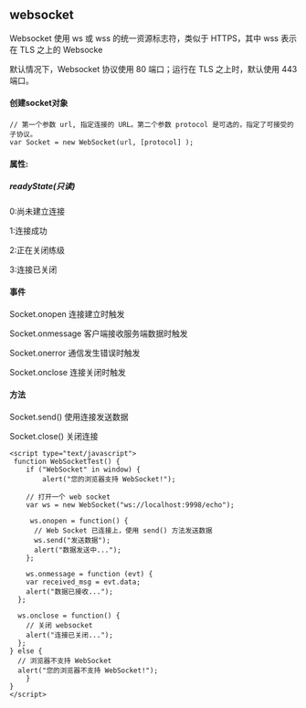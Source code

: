 ## websocket

Websocket 使用 ws 或 wss 的统一资源标志符，类似于 HTTPS，其中 wss 表示在 TLS 之上的 Websocke

默认情况下，Websocket 协议使用 80 端口；运行在 TLS 之上时，默认使用 443 端口。

#### 创建socket对象

```
// 第一个参数 url, 指定连接的 URL。第二个参数 protocol 是可选的，指定了可接受的子协议。
var Socket = new WebSocket(url, [protocol] );
```

#### 属性:

##### readyState(只读) 

0:尚未建立连接

1:连接成功

2:正在关闭练级

3:连接已关闭

#### 事件

Socket.onopen	连接建立时触发

Socket.onmessage	客户端接收服务端数据时触发

Socket.onerror	通信发生错误时触发

Socket.onclose	连接关闭时触发

#### 方法

Socket.send()	使用连接发送数据

Socket.close()	关闭连接

```
<script type="text/javascript">
 function WebSocketTest() {
 	if ("WebSocket" in window) {
 		alert("您的浏览器支持 WebSocket!");

    // 打开一个 web socket
    var ws = new WebSocket("ws://localhost:9998/echo");

	 ws.onopen = function() {
      // Web Socket 已连接上，使用 send() 方法发送数据
      ws.send("发送数据");
      alert("数据发送中...");
    };

	ws.onmessage = function (evt) { 
    var received_msg = evt.data;
    alert("数据已接收...");
  };

  ws.onclose = function() { 
    // 关闭 websocket
    alert("连接已关闭..."); 
  };
} else {
  // 浏览器不支持 WebSocket
  alert("您的浏览器不支持 WebSocket!");
	}
}
</script>
```

 